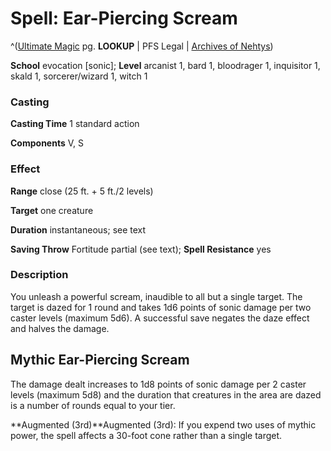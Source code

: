 # Spell: Ear-Piercing Scream

^([Ultimate Magic][ss-ear-piercing-scream] pg. **LOOKUP** | PFS Legal | [Archives of Nehtys][sn-ear-piercing-scream])

**School** evocation [sonic]; **Level** arcanist 1, bard 1, bloodrager 1, inquisitor 1, skald 1, sorcerer/wizard 1, witch 1

### Casting

**Casting Time** 1 standard action  

**Components** V, S

### Effect

**Range** close (25 ft. + 5 ft./2 levels)  

**Target** one creature  

**Duration** instantaneous; see text  

**Saving Throw** Fortitude partial (see text); **Spell Resistance** yes

### Description

You unleash a powerful scream, inaudible to all but a single target. The target is dazed for 1 round and takes 1d6 points of sonic damage per two caster levels (maximum 5d6). A successful save negates the daze effect and halves the damage.

## Mythic Ear-Piercing Scream

The damage dealt increases to 1d8 points of sonic damage per 2 caster levels (maximum 5d8) and the duration that creatures in the area are dazed is a number of rounds equal to your tier.  

**Augmented (3rd)**Augmented (3rd): If you expend two uses of mythic power, the spell affects a 30-foot cone rather than a single target.

[ss-ear-piercing-scream]: http://paizo.com/pathfinderRPG/v57
[sn-ear-piercing-scream]: http://www.archivesofnethys.com/SpellDisplay.aspx?ItemName=Ear-Piercing%20Scream